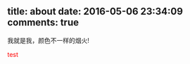 title: about
date: 2016-05-06 23:34:09
comments: true
---

我就是我，颜色不一样的烟火!

<div style="color: red">
	test
</div>


